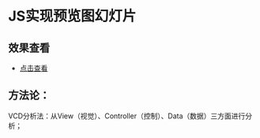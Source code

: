 JS实现预览图幻灯片
===============

## 效果查看
* [点击查看](https://fishnon.github.io/js-tools/lantern-slide/index.html)

## 方法论：
VCD分析法：从View（视觉）、Controller（控制）、Data（数据）三方面进行分析；

